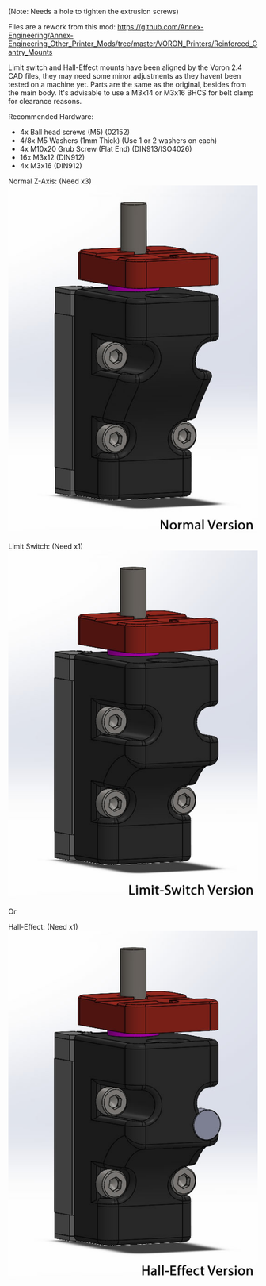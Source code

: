 (Note: Needs a hole to tighten the extrusion screws)

Files are a rework from this mod:
https://github.com/Annex-Engineering/Annex-Engineering_Other_Printer_Mods/tree/master/VORON_Printers/Reinforced_Gantry_Mounts

Limit switch and Hall-Effect mounts have been aligned by the Voron 2.4 CAD files, they may need some minor adjustments as they havent been tested on a machine yet.
Parts are the same as the original, besides from the main body. It's advisable to use a M3x14 or M3x16 BHCS for belt clamp for clearance reasons.

Recommended Hardware:
- 4x Ball head screws (M5) (02152)
- 4/8x M5 Washers (1mm Thick) (Use 1 or 2 washers on each)
- 4x M10x20 Grub Screw (Flat End) (DIN913/ISO4026)
- 16x M3x12 (DIN912)
- 4x M3x16 (DIN912)

Normal Z-Axis: (Need x3)<br>
![](https://github.com/S95Sedan/Voron-Stuff/blob/main/Reinforced_Gantry_Mounts/Images/image_01.jpg)

Limit Switch: (Need x1)<br>
![](https://github.com/S95Sedan/Voron-Stuff/blob/main/Reinforced_Gantry_Mounts/Images/image_02.jpg)

Or

Hall-Effect: (Need x1)<br>
![](https://github.com/S95Sedan/Voron-Stuff/blob/main/Reinforced_Gantry_Mounts/Images/image_03.jpg)
